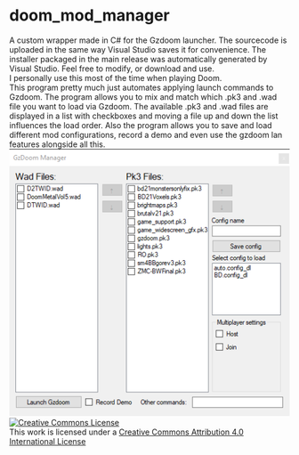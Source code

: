 # doom_mod_manager
A custom wrapper made in C# for the Gzdoom launcher. The sourcecode is uploaded in the same way Visual Studio saves it for convenience. The installer packaged in the main release was automatically generated by Visual Studio. Feel free to modify, or download and use. <br> I personally use this most of the time when playing Doom.<br>
This program pretty much just automates applying launch commands to Gzdoom. The program allows you to mix and match which .pk3 and .wad file you want to load via Gzdoom. The available .pk3 and .wad files are displayed in a list with checkboxes and moving a file up and down the list influences the load order. Also the program allows you to save and load different mod configurations, record a demo and even use the gzdoom lan features alongside all this.
![alt text](https://github.com/TCA166/doom_mod_manager/blob/main/screenshot.png?raw=true)
<br>
<a rel="license" href="http://creativecommons.org/licenses/by/4.0/"><img alt="Creative Commons License" style="border-width:0" src="https://i.creativecommons.org/l/by/4.0/88x31.png" /></a><br />This work is licensed under a <a rel="license" href="http://creativecommons.org/licenses/by/4.0/">Creative Commons Attribution 4.0 International License</a>
